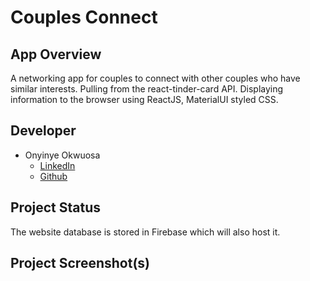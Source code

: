 # Couples Connect

## App Overview

A networking app for couples to connect with other couples who have similar interests. 
Pulling from the react-tinder-card API. Displaying information to the browser using ReactJS,
MaterialUI styled CSS.

## Developer

 * Onyinye Okwuosa
    * [LinkedIn](https://www.linkedin.com/in/onyinye-okwuosa-csm-303a27a8/)
    * [Github](https://github.com/okwuosa34)

## Project Status
The website database is stored in Firebase which will also host it.

## Project Screenshot(s)

